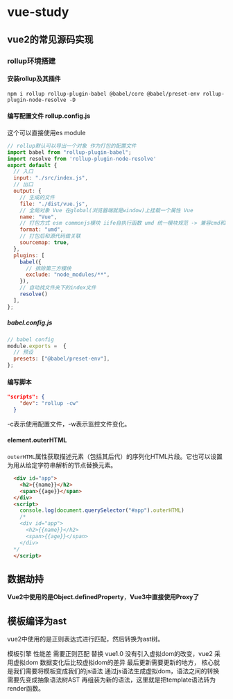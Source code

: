 # vue-study

## vue2的常见源码实现

### rollup环境搭建

#### 安装rollup及其插件

```shell
npm i rollup rollup-plugin-babel @babel/core @babel/preset-env rollup-plugin-node-resolve -D
```

#### 编写配置文件 rollup.config.js

这个可以直接使用es module

```js
// rollup默认可以导出一个对象 作为打包的配置文件
import babel from "rollup-plugin-babel";
import resolve from 'rollup-plugin-node-resolve'
export default {
  // 入口
  input: "./src/index.js",
  // 出口
  output: {
    // 生成的文件
    file: "./dist/vue.js",
    // 全局对象 Vue 在global(浏览器端就是window)上挂载一个属性 Vue
    name: "Vue",
    // 打包方式 esm commonjs模块 iife自执行函数 umd 统一模块规范 -> 兼容cmd和amd
    format: "umd",
    // 打包后和源代码做关联
    sourcemap: true,
  },
  plugins: [
    babel({
      // 排除第三方模块
      exclude: "node_modules/**",
    }),
    // 自动找文件夹下的index文件
    resolve()
  ],
};


```

##### babel.config.js

```js
// babel config
module.exports =  {
  // 预设
  presets: ["@babel/preset-env"],
};

```

#### 编写脚本

```json
"scripts": {
    "dev": "rollup -cw"
  }
```

-c表示使用配置文件，-w表示监控文件变化。

#### element.outerHTML

`outerHTML`属性获取描述元素（包括其后代）的序列化HTML片段。它也可以设置为用从给定字符串解析的节点替换元素。

```html
  <div id="app">
    <h2>{{name}}</h2>
    <span>{{age}}</span>
  </div>
  <script>
    console.log(document.querySelector("#app").outerHTML)
    /*
    <div id="app">
      <h2>{{name}}</h2>
      <span>{{age}}</span>
    </div>
  */
  </script>
  ```

## 数据劫持

**Vue2中使用的是Object.definedProperty**，**Vue3中直接使用Proxy了**

## 模板编译为ast

vue2中使用的是正则表达式进行匹配，然后转换为ast树。

模板引擎 性能差 需要正则匹配 替换 vue1.0 没有引入虚拟dom的改变，vue2 采用虚拟dom 数据变化后比较虚拟dom的差异 最后更新需要更新的地方， 核心就是我们需要将模板变成我们的js语法 通过js语法生成虚拟dom，语法之间的转换 需要先变成抽象语法树AST 再组装为新的语法，这里就是把template语法转为render函数。
